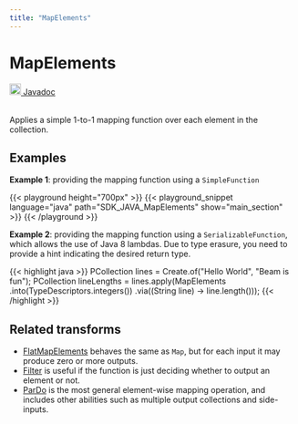 ```yaml
---
title: "MapElements"
---
```

<!--
Licensed under the Apache License, Version 2.0 (the "License");
you may not use this file except in compliance with the License.
You may obtain a copy of the License at

http://www.apache.org/licenses/LICENSE-2.0

Unless required by applicable law or agreed to in writing, software
distributed under the License is distributed on an "AS IS" BASIS,
WITHOUT WARRANTIES OR CONDITIONS OF ANY KIND, either express or implied.
See the License for the specific language governing permissions and
limitations under the License.
-->
# MapElements
<table align="left">
    <a target="_blank" class="button"
        href="https://beam.apache.org/releases/javadoc/current/index.html?org/apache/beam/sdk/transforms/MapElements.html">
      <img src="/images/logos/sdks/java.png" width="20px" height="20px"
           alt="Javadoc" />
     Javadoc
    </a>
</table>
<br><br>

Applies a simple 1-to-1 mapping function over each element in the collection.

## Examples

**Example 1**: providing the mapping function using a `SimpleFunction`

{{< playground height="700px" >}}
{{< playground_snippet language="java" path="SDK_JAVA_MapElements" show="main_section" >}}
{{< /playground >}}

**Example 2**: providing the mapping function using a `SerializableFunction`,
which allows the use of Java 8 lambdas. Due to type erasure, you need
to provide a hint indicating the desired return type.

{{< highlight java >}}
PCollection<String> lines = Create.of("Hello World", "Beam is fun");
PCollection<Integer> lineLengths = lines.apply(MapElements
    .into(TypeDescriptors.integers())
    .via((String line) -> line.length()));
{{< /highlight >}}

## Related transforms
* [FlatMapElements](/documentation/transforms/java/elementwise/flatmapelements) behaves the same as `Map`, but for
  each input it may produce zero or more outputs.
* [Filter](/documentation/transforms/java/elementwise/filter) is useful if the function is just
  deciding whether to output an element or not.
* [ParDo](/documentation/transforms/java/elementwise/pardo) is the most general element-wise mapping
  operation, and includes other abilities such as multiple output collections and side-inputs.
